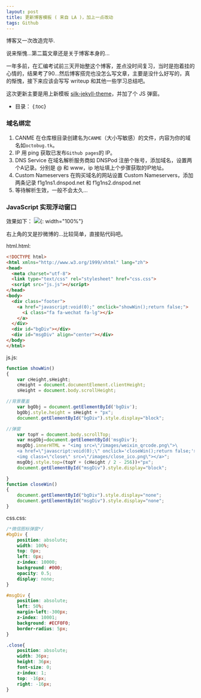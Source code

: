 ```yaml
---
layout: post
title: 更新博客模板 ( 来自 LA )，加上一点改动
tags: Github
---
```


博客又一次改造完毕.

说来惭愧...第二篇文章还是关于博客本身的...

一年多前，在汇编考试前三天开始整这个博客，差点没时间复习，当时是抱着挂的心情的，结果考了90...然后博客搭完也没怎么写文章，主要是没什么好写的，真的惭愧，接下来应该会写写 writeup 和其他一些学习总结吧。

这次更新主要是用上新模板 [silk-jekyll-theme](https://github.com/lastavenger/silk-jekyll-theme)，并加了个 JS 弹窗。

* 目录：
{:toc}

### 域名绑定
1. CANME
在仓库根目录创建名为`CANME`（大小写敏感）的文件，内容为你的域名如`octobug.tk`。
2. IP
用 ping 获取已发布`Github pages`的 IP。
3. DNS Service
在域名解析服务商如 DNSPod 注册个账号，添加域名，设置两个A记录。分别是 @ 和 www，ip 地址填上个步骤获取的IP地址。
4. Custom Nameservers
在购买域名的网站设置 Custom Nameservers，添加两条记录 f1g1ns1.dnspod.net 和 f1g1ns2.dnspod.net
5. 等待解析生效，一般不会太久...

### JavaScript 实现浮动窗口 

效果如下：
![](http://r.photo.store.qq.com/psb?/V11aPCg508qwno/rfY57P*54hZz3xS05*WWuV49VhiKhfWptJtN6SWEyZU!/r/dNoAAAAAAAAA){: width="100%"}

右上角的叉是抄微博的...比较简单，直接贴代码吧。

html.html: 

```html
<!DOCTYPE html>
<html xmlns="http://www.w3.org/1999/xhtml" lang="zh">
<head>
  <meta charset="utf-8">
  <link type="text/css" rel="stylesheet" href="css.css">
  <script src="js.js"></script>
</head>
<body>
  <div class="footer">
    <a href="javascript:void(0);" onclick="showWin();return false;">
      <i class="fa fa-wechat fa-lg"></i>
    </a>
  </div>
  <div id="bgDiv"></div>
  <div id="msgDiv" align="center"></div>
</body>
</html>
```
js.js:

```javascript
function showWin()
{
    var cHeight,sHeight;
    cHeight = document.documentElement.clientHeight;
    sHeight = document.body.scrollHeight;

//背景覆盖
    var bgObj = document.getElementById('bgDiv');
    bgObj.style.height = sHeight + "px";
    document.getElementById("bgDiv").style.display="block";

//弹窗
    var topY = document.body.scrollTop;
    var msgObj=document.getElementById('msgDiv');
    msgObj.innerHTML = "<img src=\"/images/weixin_qrcode.png\">\
    <a href=\"javascript:void(0);\" onclick='closeWin();return false;'>\
    <img class=\"close\" src=\"/images/close_ico.png\"></a>";
    msgObj.style.top=(topY + (cHeight / 2 - 256))+"px";
    document.getElementById("msgDiv").style.display="block";

}
function closeWin()
{
    document.getElementById("bgDiv").style.display="none";
    document.getElementById("msgDiv").style.display="none";
}
```
css.css:

```css
/*微信图标弹窗*/
#bgDiv {
    position: absolute;
    width: 100%;
    top: 0px;
    left: 0px;
    z-index: 10000;
    background: #000;
    opacity: 0.5;
    display: none;
}

#msgDiv {
    position: absolute;
    left: 50%;
    margin-left:-300px;
    z-index: 10001;
    background: #ECF0F0;
    border-radius: 5px;
}

.close{
    position: absolute;
    width: 36px;
    height: 36px;
    font-size: 0;
    z-index: 1;
    top: -16px;
    right: -16px;
}
```